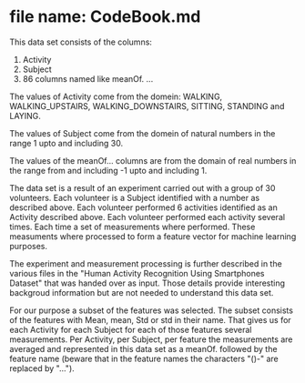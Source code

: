 # file name: CodeBook.md

This data set consists of the columns:

1. Activity
2. Subject
3. 86 columns named like meanOf. ...

The values of Activity come from the domein: WALKING, WALKING_UPSTAIRS, WALKING_DOWNSTAIRS, SITTING,
STANDING and LAYING.

The values of Subject come from the domein of natural numbers in the range 1 upto and including 30.

The values of the meanOf... columns are from the domain of real numbers in the range from and including -1 upto and including 1.

The data set is a result of an experiment carried out with a group of 30 volunteers. Each volunteer is a Subject identified with a number as described above. Each volunteer performed 6 activities identified as an Activity described above. Each volunteer performed each activity several times. Each time a set of measurements where performed. These measuments where processed to form a feature vector for machine learning purposes.

The experiment and measurement processing is further described in the various files in the "Human Activity Recognition Using Smartphones Dataset" that was handed over as input. Those details provide interesting backgroud information but are not needed to understand this data set.

For our purpose a subset of the features was selected. The subset consists of the features with Mean, mean, Std or std in their name. That gives us for each Activity for each Subject for each of those features several measurements. Per Activity, per Subject, per feature the measurements are averaged and represented in this data set as a meanOf. followed by the feature name (beware that in the feature names the characters "()-" are replaced by "...").
